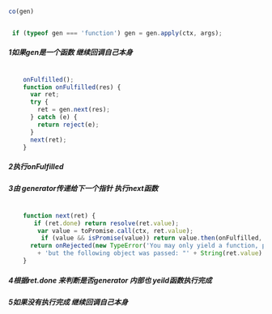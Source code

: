 
```js

co(gen)
```

```js

 if (typeof gen === 'function') gen = gen.apply(ctx, args);

```
##### 1如果gen是一个函数 继续回调自己本身

```js

    onFulfilled();
    function onFulfilled(res) {
      var ret;
      try {
        ret = gen.next(res);
      } catch (e) {
        return reject(e);
      }
      next(ret);
    }

```
##### 2执行onFulfilled
##### 3由 generator传递给下一个指针 执行next函数
```js

    function next(ret) {
       if (ret.done) return resolve(ret.value);
        var value = toPromise.call(ctx, ret.value);
         if (value && isPromise(value)) return value.then(onFulfilled, onRejected);
      return onRejected(new TypeError('You may only yield a function, promise, generator, array, or object, '
        + 'but the following object was passed: "' + String(ret.value) + '"'));
    }


```
 ##### 4根据ret.done 来判断是否generator 内部也 yeild函数执行完成
##### 5如果没有执行完成 继续回调自己本身









